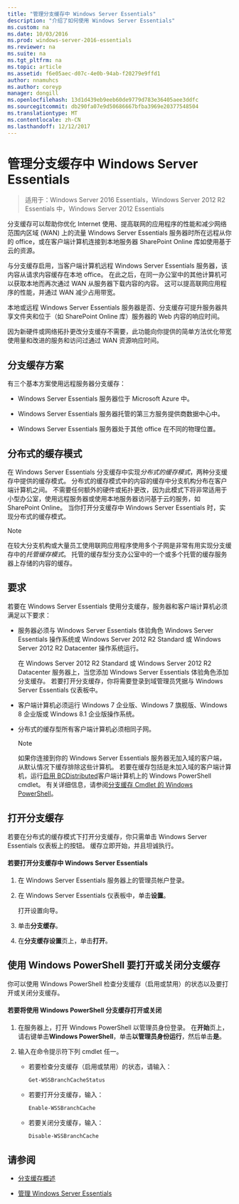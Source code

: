 ```yaml
---
title: "管理分支缓存中 Windows Server Essentials"
description: "介绍了如何使用 Windows Server Essentials"
ms.custom: na
ms.date: 10/03/2016
ms.prod: windows-server-2016-essentials
ms.reviewer: na
ms.suite: na
ms.tgt_pltfrm: na
ms.topic: article
ms.assetid: f6e05aec-d07c-4e0b-94ab-f20279e9ffd1
author: nnamuhcs
ms.author: coreyp
manager: dongill
ms.openlocfilehash: 13d1d439eb9eeb60de9779d783e36405aee3ddfc
ms.sourcegitcommit: db290fa07e9d50686667bfba3969e20377548504
ms.translationtype: MT
ms.contentlocale: zh-CN
ms.lasthandoff: 12/12/2017
---
```

# <a name="manage-branchcache-in-windows-server-essentials"></a>管理分支缓存中 Windows Server Essentials

>适用于：Windows Server 2016 Essentials，Windows Server 2012 R2 Essentials 中，Windows Server 2012 Essentials

分支缓存可以帮助你优化 Internet 使用、提高联网的应用程序的性能和减少网络范围内区域 (WAN) 上的流量 Windows Server Essentials 服务器时所在远程从你的 office，或在客户端计算机连接到本地服务器 SharePoint Online 库如使用基于云的资源。  
  
 与分支缓存启用，当客户端计算机远程 Windows Server Essentials 服务器，该内容从请求内容缓存在本地 office。 在此之后，在同一办公室中的其他计算机可以获取本地而再次通过 WAN 从服务器下载内容的内容。 这可以提高联网应用程序的性能，并通过 WAN 减少占用带宽。  
  
 本地或远程 Windows Server Essentials 服务器是否、分支缓存可提升服务器共享文件夹和位于（如 SharePoint Online 库）服务器的 Web 内容的响应时间。  
  
 因为新硬件或网络拓扑更改分支缓存不需要，此功能向你提供的简单方法优化带宽使用量和改进的服务和访问过通过 WAN 资源响应时间。  
  
## <a name="branchcache-scenarios"></a>分支缓存方案  
 有三个基本方案使用远程服务器分支缓存：  
  
-   Windows Server Essentials 服务器位于 Microsoft Azure 中。  
  
-   Windows Server Essentials 服务器托管的第三方服务提供商数据中心中。  
  
-   Windows Server Essentials 服务器处于其他 office 在不同的物理位置。  
  
## <a name="distributed-cache-mode"></a>分布式的缓存模式  
 在 Windows Server Essentials 分支缓存中实现*分布式的缓存模式*，两种分支缓存中提供的缓存模式。 分布式的缓存模式中的内容的缓存中分支机构分布在客户端计算机之间。 不需要任何额外的硬件或拓扑更改，因为此模式下将非常适用于小型办公室，使用远程服务器或使用本地服务器访问基于云的服务，如 SharePoint Online。 当你打开分支缓存中 Windows Server Essentials 时，实现分布式的缓存模式。  
  
> [!NOTE]
>  在较大分支机构或大量员工使用联网应用程序使用多个子网是非常有用实现分支缓存中的*托管缓存模式*。 托管的缓存型分支办公室中的一个或多个托管的缓存服务器上存储的内容的缓存。
  
## <a name="requirements"></a>要求  
 若要在 Windows Server Essentials 使用分支缓存，服务器和客户端计算机必须满足以下要求：  
  
-   服务器必须与 Windows Server Essentials 体验角色 Windows Server Essentials 操作系统或 Windows Server 2012 R2 Standard 或 Windows Server 2012 R2 Datacenter 操作系统运行。  
  
     在 Windows Server 2012 R2 Standard 或 Windows Server 2012 R2 Datacenter 服务器上，当您添加 Windows Server Essentials 体验角色添加分支缓存。 若要打开分支缓存，你将需要登录到域管理员凭据与 Windows Server Essentials 仪表板中。  
  
-   客户端计算机必须运行 Windows 7 企业版、Windows 7 旗舰版、Windows 8 企业版或 Windows 8.1 企业版操作系统。  
  
-   分布式的缓存型所有客户端计算机必须相同子网。  
  
    > [!NOTE]
    >  如果你连接到你的 Windows Server Essentials 服务器无加入域的客户端，从默认情况下缓存排除这些计算机。 若要在缓存包括是未加入域的客户端计算机，运行[启用 BCDistributed](https://technet.microsoft.com/library/hh848398.aspx)客户端计算机上的 Windows PowerShell cmdlet。 有关详细信息，请参阅[分支缓存 Cmdlet 的 Windows PowerShell](https://technet.microsoft.com/library/hh848392.aspx)。  
 
  
## <a name="turn-branchcache-on"></a>打开分支缓存  
 若要在分布式的缓存模式下打开分支缓存，你只需单击 Windows Server Essentials 仪表板上的按钮。 缓存立即开始，并且坦诚执行。  
  
#### <a name="to-turn-on-branchcache-in-windows-server-essentials"></a>若要打开分支缓存中 Windows Server Essentials  
  
1.  在 Windows Server Essentials 服务器上的管理员帐户登录。  
  
2.  在 Windows Server Essentials 仪表板中，单击**设置**。  
  
     打开设置向导。  
  
3.  单击**分支缓存**。  
  
4.  在**分支缓存设置**页上，单击**打开**。  
  
## <a name="use-windows-powershell-to-turn-branchcache-on-or-off"></a>使用 Windows PowerShell 要打开或关闭分支缓存  
 你可以使用 Windows PowerShell 检查分支缓存（启用或禁用）的状态以及要打开或关闭分支缓存。  
  
#### <a name="to-turn-branchcache-on-or-off-using-windows-powershell"></a>若要将使用 Windows PowerShell 分支缓存打开或关闭  
  
1.  在服务器上，打开 Windows PowerShell 以管理员身份登录。 在**开始**页上，请右键单击**Windows PowerShell**，单击**以管理员身份运行**，然后单击**是**。  
  
2.  输入在命令提示符下列 cmdlet 任一。  
  
    -   若要检查分支缓存（启用或禁用）的状态，请输入：  
  
        ```powershell  
        Get-WSSBranchCacheStatus  
        ```  
  
    -   若要打开分支缓存，输入：  
  
        ```powershell  
        Enable-WSSBranchCache  
        ```  
  
    -   若要关闭分支缓存，输入：  
  
        ```powershell  
        Disable-WSSBranchCache  
        ```  
  
## <a name="see-also"></a>请参阅  
    
-   [分支缓存概述](https://technet.microsoft.com/library/hh831696.aspx)  
  
-   [管理 Windows Server Essentials](Manage-Windows-Server-Essentials.md)
